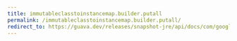 ```yaml
---
title: immutableclasstoinstancemap.builder.putall
permalink: /immutableclasstoinstancemap.builder.putall/
redirect_to: https://guava.dev/releases/snapshot-jre/api/docs/com/google/common/collect/ImmutableClassToInstanceMap.Builder.html#putAll-java.util.Map-
---
```

